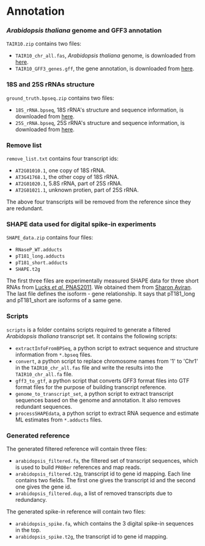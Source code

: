 Annotation
==========

### _Arabidopsis thaliana_ genome and GFF3 annotation

`TAIR10.zip` contains two files:
- `TAIR10_chr_all.fas`,  _Arabidopsis thaliana_ genome, is downloaded from [here](ftp://ftp.arabidopsis.org/home/tair/Genes/TAIR10_genome_release/TAIR10_chromosome_files/TAIR10_chr_all.fas).
- `TAIR10_GFF3_genes.gff`, the gene annotation, is downloaded from [here](ftp://ftp.arabidopsis.org/home/tair/Genes/TAIR10_genome_release/TAIR10_gff3/TAIR10_GFF3_genes.gff).

### 18S and 25S rRNAs structure 

`ground_truth.bpseq.zip` contains two files:
- `18S_rRNA.bpseq`, 18S rRNA's structure and sequence information, is downloaded from [here](http://www.rna.icmb.utexas.edu/RNA/Structures/d.16.e.A.thaliana.bpseq).
- `25S_rRNA.bpseq`, 25S rRNA's structure and sequence information, is downloaded from [here](http://www.rna.icmb.utexas.edu/RNA/Structures/d.23.e.A.thaliana.bpseq).

### Remove list

`remove_list.txt` contains four transcript ids:
- `AT2G01010.1`, one copy of 18S rRNA.
- `AT3G41768.1`, the other copy of 18S rRNA.
- `AT2G01020.1`, 5.8S rRNA, part of 25S rRNA.
- `AT2G01021.1`, unknown protien, part of 25S rRNA.

The above four transcripts will be removed from the reference since they are redundant. 

### SHAPE data used for digital spike-in experiments

`SHAPE_data.zip` contains four files:
- `RNaseP_WT.adducts`
- `pT181_long.adducts`
- `pT181_short.adducts`
- `SHAPE.t2g`

The first three files are experimentally measured SHAPE data for three short RNAs from [Lucks _et al._ PNAS2011](http://www.pnas.org/content/108/27/11063.long). We obtained them from [Sharon Aviran](http://bme.ucdavis.edu/aviranlab/). The last file defines the isoform - gene relationship. It says that pT181_long and pT181_short are isoforms of a same gene.

### Scripts

`scripts` is a folder contains scripts required to generate a filtered _Arabidopsis thaliana_ transcript set. It contains the following scripts:

- `extractInfoFromBPSeq`, a python script to extract sequence and structure information from `*.bpseq` files.
- `convert`, a python script to replace chromosome names from '1' to 'Chr1' in the `TAIR10_chr_all.fas` file and write the results into the `TAIR10_chr_all.fa` file. 
- `gff3_to_gtf`, a python script that converts GFF3 format files into GTF format files for the purpose of building transcript reference.
- `genome_to_transcript_set`, a python script to extract transcript sequences based on the genome and annotation. It also removes redundant sequences.
- `processSHAPEdata`, a python script to extract RNA sequence and estimate ML estimates from `*.adducts` files.

### Generated reference

The generated filtered reference will contain three files:

- `arabidopsis_filtered.fa`, the filtered set of transcript sequences, which is used to build `PROBer` references and map reads.
- `arabidopsis_filtered.t2g`, transcript id to gene id mapping. Each line contains two fields. The first one gives the transcript id and the second one gives the gene id.
- `arabidopsis_filtered.dup`, a list of removed transcripts due to redundancy.

The generated spike-in reference will contain two files:

- `arabidopsis_spike.fa`, which contains the 3 digital spike-in sequences in the top.
- `arabidopsis_spike.t2g`, the transcript id to gene id mapping.
